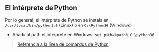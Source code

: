 ## El intérprete de Python
Por lo general, el intérprete de Python se instala en `/usr/local/bin/python3.6` (Linux) o en `C:\Python36` (Windows).
- Añadir al path el intérprete en Windows: `set path=%path%;C:\python36`

>[Referencia a la línea de comandos de Python](https://docs.python.org/3/using/cmdline.html)
